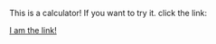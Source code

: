 This is a calculator!
If you want to try it. click the link:

<a href="http://htmlpreview.github.io/?https://github.com/Duduoop/Calculator/blob/main/index.html">I am the link!</a>
